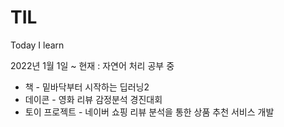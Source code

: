 # TIL
Today I learn

2022년 1월 1일 ~ 현재 : 자연어 처리 공부 중
- 책 - 밑바닥부터 시작하는 딥러닝2
- 데이콘 - 영화 리뷰 감정분석 경진대회
- 토이 프로젝트 - 네이버 쇼핑 리뷰 분석을 통한 상품 추천 서비스 개발 
